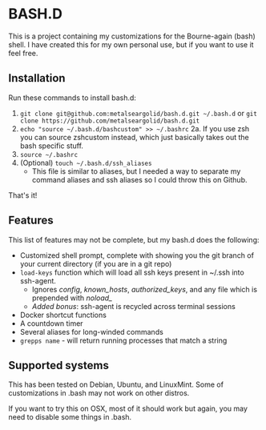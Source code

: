 # BASH.D
This is a project containing my customizations for the Bourne-again (bash) shell. I have created this for my own personal use, but if you want to use it feel free.

## Installation
Run these commands to install bash.d:

1. `git clone git@github.com:metalseargolid/bash.d.git ~/.bash.d` or `git clone https://github.com/metalseargolid/bash.d.git`
2. `echo "source ~/.bash.d/bashcustom" >> ~/.bashrc`
2a. If you use zsh you can source zshcustom instead, which just basically takes out the bash specific stuff.
3. `source ~/.bashrc`
4. (Optional) `touch ~/.bash.d/ssh_aliases`
   * This file is similar to aliases, but I needed a way to separate my command aliases and ssh aliases so I could throw this on Github.

That's it!

## Features

This list of features may not be complete, but my bash.d does the following:
* Customized shell prompt, complete with showing you the git branch of your current directory (if you are in a git repo)
* `load-keys` function which will load all ssh keys present in ~/.ssh into ssh-agent.
  * Ignores *config*, *known_hosts*, *authorized_keys*, and any file which is prepended with *noload_*
  * *Added bonus*: ssh-agent is recycled across terminal sessions
* Docker shortcut functions
* A countdown timer
* Several aliases for long-winded commands
* `grepps name` - will return running processes that match a string

## Supported systems

This has been tested on Debian, Ubuntu, and LinuxMint. Some of customizations in .bash may not work on other distros.

If you want to try this on OSX, most of it should work but again, you may need to disable some things in .bash.
